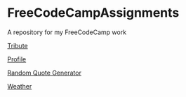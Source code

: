 # FreeCodeCampAssignments
A repository for my FreeCodeCamp work

<p><a href = "http://codecamp.juhongkim.tk/tribute">Tribute</a></p>
<p><a href = "http://codecamp.juhongkim.tk/profile">Profile</a></p>
<p><a href = "http://codecamp.juhongkim.tk/randomQuoteGenerator">Random Quote Generator</a></p>
<p><a href = "http://codecamp.juhongkim.tk/weather">Weather</a></p>
